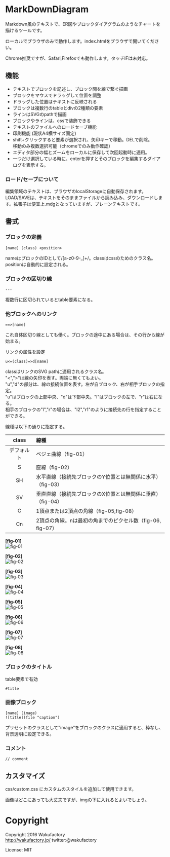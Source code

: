 # MarkDownDiagram

Markdown風のテキストで、ER図やブロックダイアグラムのようなチャートを描けるツールです。

ローカルでブラウザのみで動作します。index.htmlをブラウザで開いてください。

Chrome推奨ですが、Safari,Firefoxでも動作します。タッチIFは未対応。

## 機能

 - テキストでブロックを記述し、ブロック間を線で繋ぐ描画
 - ブロックをマウスでドラッグして位置を調整
 - ドラッグした位置はテキストに反映される
 - ブロックは複数行のtableとdivの2種類の要素
 - ラインはSVGのpathで描画
 - ブロックやラインは、cssで装飾できる
 - テキストのファイルへのロードセーブ機能
 - 印刷機能 (現状A4横サイズ固定)
 - shift+クリックすると要素が選択され、矢印キーで移動。DELで削除。  
移動のみ複数選択可能（chromeでのみ動作確認）
 - エディタ部分の幅とズームをローカルに保存して次回起動時に適用。
 - 一つだけ選択している時に、enterを押すとそのブロックを編集するダイアログを表示する。
 
### ロード/セーブについて

編集領域のテキストは、ブラウザのlocalStorageに自動保存されます。  
LOAD/SAVEは、テキストをそのままファイルから読み込み、ダウンロードします。拡張子は便宜上.mdgとなっていますが、プレーンテキストです。

## 書式

### ブロックの定義

```
[name] (class) <position>
```
nameはブロックのIDとして/[a-z0-9-_]+/。classはcssのためのクラス名。positionは自動的に設定される。


### ブロックの区切り線

```
---
```
複数行に区切られているとtable要素になる。

### 他ブロックへのリンク

```
==>[name]
```
これ自体区切り線としても働く。ブロックの途中にある場合は、その行から線が始まる。

リンクの属性を設定

```
u<=(class)=>d[name]
```
classはリンクのSVG pathに適用されるクラス名。  
"<",">"は線の矢印を表す。両端に無くてもよい。  
"u","d"の部分は、線の接続位置を表す。左が自ブロック、右が相手ブロックの指定。  
"u"はブロックの上部中央、"d"は下部中央。"l"はブロックの左で、"r"は右になる。  
相手のブロックの"l","r"の場合は、"l2","r1"のように接続先の行を指定することができる。

線種は以下の通りに指定する。

|class     |線種      |
|:--------:|:---------|
|デフォルト|ベジェ曲線（fig-01）|
|S         |直線（fig-02）|
|SH        |水平直線（接続先ブロックのY位置とは無関係に水平）（fig-03）|
|SV        |垂直直線（接続先ブロックのX位置とは無関係に垂直）（fig-04）|
|C         |1頂点または2頂点の角線（fig-05,fig-08）|
|Cn        |2頂点の角線。nは最初の角までのピクセル数（fig-06, fig-07）|

**[fig-01]**  
![fig-01](https://raw.githubusercontent.com/ShigeUe/MarkDownDiagram/images/fig-01.gif)

**[fig-02]**  
![fig-02](https://raw.githubusercontent.com/ShigeUe/MarkDownDiagram/images/fig-02.gif)

**[fig-03]**  
![fig-03](https://raw.githubusercontent.com/ShigeUe/MarkDownDiagram/images/fig-03.gif)

**[fig-04]**  
![fig-04](https://raw.githubusercontent.com/ShigeUe/MarkDownDiagram/images/fig-04.gif)

**[fig-05]**  
![fig-05](https://raw.githubusercontent.com/ShigeUe/MarkDownDiagram/images/fig-05.gif)

**[fig-06]**  
![fig-06](https://raw.githubusercontent.com/ShigeUe/MarkDownDiagram/images/fig-06.gif)

**[fig-07]**  
![fig-07](https://raw.githubusercontent.com/ShigeUe/MarkDownDiagram/images/fig-07.gif)

**[fig-08]**  
![fig-08](https://raw.githubusercontent.com/ShigeUe/MarkDownDiagram/images/fig-08.gif)

### ブロックのタイトル
table要素で有効

```
#title
```

### 画像ブロック

```
[name] (image)
![title](file "caption")
```
プリセットのクラスとして"image"をブロックのクラスに適用すると、枠なし、背景透明に設定できる。

### コメント

```
// comment
```


## カスタマイズ

css/custom.css にカスタムのスタイルを追加して使用できます。

画像はどこにあっても大丈夫ですが、imgの下に入れるとよいでしょう。

# Copyright

Copyright 2016 Wakufactory  
http://wakufactory.jp/ twitter:@wakufactory

License: MIT 
